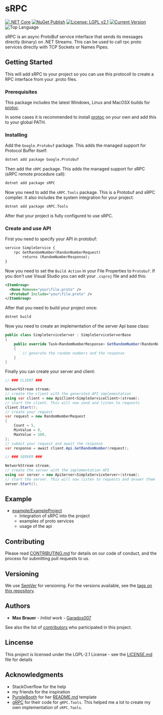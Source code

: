 # sRPC

[![.NET Core](https://github.com/Garados007/srpc/workflows/.NET%20Core/badge.svg?branch=master)](https://github.com/Garados007/srpc/actions?query=workflow%3A%22.NET+Core%22) [![NuGet Publish](https://github.com/Garados007/srpc/workflows/NuGet%20Publish/badge.svg)](https://www.nuget.org/packages?q=Garados007+sRPC) [![License: LGPL v2.1](https://img.shields.io/badge/License-LGPL%20v2.1-blue.svg)](https://github.com/Garados007/srpc/blob/master/LICENSE) [![Current Version](https://img.shields.io/github/tag/garados007/srpc.svg?label=release)](https://github.com/Garados007/srpc/releases) ![Top Language](https://img.shields.io/github/languages/top/garados007/srpc.svg)

sRPC is an async ProtoBuf service interface that sends its messages directly (binary) on .NET Streams. This can be used to call rpc proto services directly with TCP Sockets or Names Pipes.

## Getting Started

This will add sRPC to your project so you can use this protocoll to create a RPC interface from your .proto files.

### Prerequisites

This package includes the latest Windows, Linux and MacOSX builds for [protoc](https://github.com/protocolbuffers/protobuf/releases).

In some cases it is recommended to install [protoc](https://github.com/protocolbuffers/protobuf/releases) on your own and add this to your global PATH.

### Installing

Add the `Google.Protobuf` package. This adds the managed support for Protocol Buffer itself:

```sh
dotnet add package Google.Protobuf
```

Then add the `sRPC` package. This adds the managed support for sRPC (sRPC remote procedure call):

```sh
dotnet add package sRPC
```

Now you need to add the `sRPC.Tools` package. This is a Protobuf and sRPC compiler. It also includes the system integration for your project:

```sh
dotnet add package sRPC.Tools
```

After that your project is fully configured to use sRPC.

### Create and use API

First you need to specify your API in protobuf:

```protobuf
service SimpleService {
	rpc GetRandomNumber(RandonNumberRequest)
		returns (RandomNumberResponse);
}
```

Now you need to set the `Build Action` in your File Properties to `Protobuf`. If you don't use Visual Studio you can edit your `.csproj` file and add this:

```xml
<ItemGroup>
  <None Remove="your\file.proto" />
  <Protobuf Include="your\file.proto" />
</ItemGroup>
```

After that you need to build your project once:

```sh
dotnet build
```

Now you need to create an implementation of the server Api base class:

```csharp
public class SimpleServiceServer : SimpleServiceServerBase
{
    public override Task<RandomNumberResponse> GetRandomNumber(RandonNumberRequest request)
    {
        // generate the random numbers and the response
    }
}
```

Finally you can create your server and client:

```csharp
// ### CLIENT ###

NetworkStream stream;
// create the client with the generated API implementation
using var client = new ApiClient<SimpleServiceClient>(stream);
// start the client. This will now send and listen to requests
client.Start();
// create your request
var request = new RandomNumberRequest
{
    Count = 5,
    MinValue = 0,
    MaxValue = 100,
};
// submit your request and await the response
var response = await client.Api.GetRandomNumber(request);
```
```csharp
// ### SERVER ###

NetworkStream stream;
// create the server with the implementation API
using var server = new ApiServer<SimpleServiceServer>(stream);
// start the server. This will now listen to requests and answer them
server.Start();
```

## Example

- [example/ExampleProject](example/ExampleProject)
	- Integration of sRPC into the project
	- examples of proto services
	- usage of the api

## Contributing

Please read [CONTRIBUTING.md](CONTRIBUTING.md) for details on our code of conduct, and the process for submitting pull requests to us.

## Versioning

We use [SemVer](semver.org) for versioning. For the versions available, see the [tags on this repository](https://github.com/Garados007/srpc/tags).

## Authors

- **Max Brauer** - *Initial work* - [Garados007](https://github.com/Garados007)

See also the list of [contributors](https://github.com/Garados007/srpc/contributors) who participated in this project.

## Lincense

This project is licensed under the LGPL-2.1 License  - see the [LICENSE.md](LICENSE.md) file for details

## Acknowledgments

- StackOverflow for the help
- my friends for the inspiration
- [PurpleBooth](https://github.com/PurpleBooth) for her [README.md](https://gist.github.com/PurpleBooth/109311bb0361f32d87a2) template
- [gRPC](https://github.com/grpc/grpc/tree/master/src/csharp/Grpc.Tools) for their code for `gRPC.Tools`. This helped me a lot to create my own implementation of `sRPC.Tools`.
